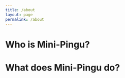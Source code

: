 ```yaml
---
title: /about
layout: page
permalink: /about
---
```


# Who is Mini-Pingu?
# What does Mini-Pingu do?
